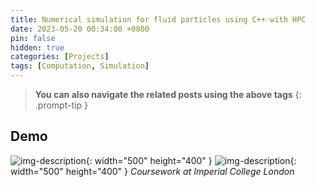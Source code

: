 ```yaml
---
title: Numerical simulation for fluid particles using C++ with HPC
date: 2023-05-20 00:34:00 +0800
pin: false
hidden: true
categories: [Projects]
tags: [Computation, Simulation]
---
```


> **You can also navigate the related posts using the above tags**
{: .prompt-tip }


## Demo

![img-description](/images/Project/Fluid3.gif){: width="500" height="400" }
![img-description](/images/Project/Fluid2.gif){: width="500" height="400" }
_Coursework at Imperial College London_
